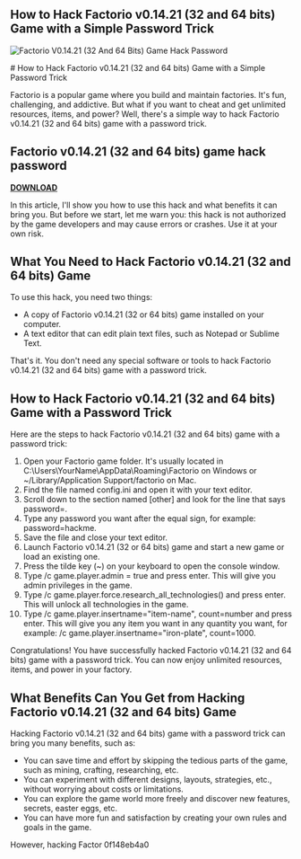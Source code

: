 ## How to Hack Factorio v0.14.21 (32 and 64 bits) Game with a Simple Password Trick

 
![Factorio V0.14.21 (32 And 64 Bits) Game Hack Password](https://encrypted-tbn2.gstatic.com/images?q=tbn:ANd9GcS5JRHoc5pOrQvhN1UwdwvvKd_uR0WvqDy4arGH-wcv4_1_obz01hXngtDk)

 <title>How to Hack Factorio v0.14.21 (32 and 64 bits) Game with a Simple Password Trick</title>  
# How to Hack Factorio v0.14.21 (32 and 64 bits) Game with a Simple Password Trick
  
Factorio is a popular game where you build and maintain factories. It's fun, challenging, and addictive. But what if you want to cheat and get unlimited resources, items, and power? Well, there's a simple way to hack Factorio v0.14.21 (32 and 64 bits) game with a password trick.
 
## Factorio v0.14.21 (32 and 64 bits) game hack password


[**DOWNLOAD**](https://www.google.com/url?q=https%3A%2F%2Furlgoal.com%2F2tKEwr&sa=D&sntz=1&usg=AOvVaw2KCIizIpKwvX0XJe3meZ4V)

  
In this article, I'll show you how to use this hack and what benefits it can bring you. But before we start, let me warn you: this hack is not authorized by the game developers and may cause errors or crashes. Use it at your own risk.
  
## What You Need to Hack Factorio v0.14.21 (32 and 64 bits) Game
  
To use this hack, you need two things:
  
- A copy of Factorio v0.14.21 (32 or 64 bits) game installed on your computer.
- A text editor that can edit plain text files, such as Notepad or Sublime Text.

That's it. You don't need any special software or tools to hack Factorio v0.14.21 (32 and 64 bits) game with a password trick.
  
## How to Hack Factorio v0.14.21 (32 and 64 bits) Game with a Password Trick
  
Here are the steps to hack Factorio v0.14.21 (32 and 64 bits) game with a password trick:

1. Open your Factorio game folder. It's usually located in C:\Users\YourName\AppData\Roaming\Factorio on Windows or ~/Library/Application Support/factorio on Mac.
2. Find the file named config.ini and open it with your text editor.
3. Scroll down to the section named [other] and look for the line that says password=.
4. Type any password you want after the equal sign, for example: password=hackme.
5. Save the file and close your text editor.
6. Launch Factorio v0.14.21 (32 or 64 bits) game and start a new game or load an existing one.
7. Press the tilde key (~) on your keyboard to open the console window.
8. Type /c game.player.admin = true and press enter. This will give you admin privileges in the game.
9. Type /c game.player.force.research\_all\_technologies() and press enter. This will unlock all technologies in the game.
10. Type /c game.player.insertname="item-name", count=number and press enter. This will give you any item you want in any quantity you want, for example: /c game.player.insertname="iron-plate", count=1000.

Congratulations! You have successfully hacked Factorio v0.14.21 (32 and 64 bits) game with a password trick. You can now enjoy unlimited resources, items, and power in your factory.
  
## What Benefits Can You Get from Hacking Factorio v0.14.21 (32 and 64 bits) Game
  
Hacking Factorio v0.14.21 (32 and 64 bits) game with a password trick can bring you many benefits, such as:

- You can save time and effort by skipping the tedious parts of the game, such as mining, crafting, researching, etc.
- You can experiment with different designs, layouts, strategies, etc., without worrying about costs or limitations.
- You can explore the game world more freely and discover new features, secrets, easter eggs, etc.
- You can have more fun and satisfaction by creating your own rules and goals in the game.

However, hacking Factor
 0f148eb4a0
